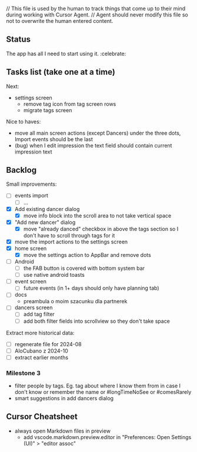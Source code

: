 // This file is used by the human to track things that come up to their mind during working with Cursor Agent.
// Agent should never modify this file so not to overwrite the human entered content.

## Status
The app has all I need to start using it. :celebrate:

## Tasks list (take one at a time)
Next:
- settings screen
  - remove tag icon from tag screen rows
  - migrate tags screen

Nice to haves:
- move all main screen actions (except Dancers) under the three dots, Import events should be the last
- (bug) when I edit impression the text field should contain current impression text

## Backlog

Small improvements:
- [ ] events import
  - [ ] ...
- [x] Add existing dancer dialog
  - [x] move info block into the scroll area to not take vertical space
- [x] "Add new dancer" dialog
  - [x] move "already danced" checkbox in above the tags section so I don't have to scroll through tags for it
- [x] move the import actions to the settings screen
- [x] home screen
  - [x] move the settings action to AppBar and remove dots
- [ ] Android
  - [ ] the FAB button is covered with bottom system bar
  - [ ] use native android toasts
- [ ] event screen
  - [ ] future events (in 1+ days should only have planning tab)
- [ ] docs
  - preambula o moim szacunku dla partnerek
- [ ] dancers screen
  - [ ] add tag filter
  - [ ] add both filter fields into scrollview so they don't take space

Extract more historical data:
- [ ] regenerate file for 2024-08
- [ ] AloCubano z 2024-10
- [ ] extract earlier months

### Milestone 3
- filter people by tags. Eg. tag about where I know them from in case I don't know or remember the name or #longTimeNoSee or #comesRarely
- smart suggestions in add dancers dialog

## Cursor Cheatsheet
- always open Markdown files in preview
  - add vscode.markdown.preview.editor in "Preferences: Open Settings (UI)" > "editor assoc"
